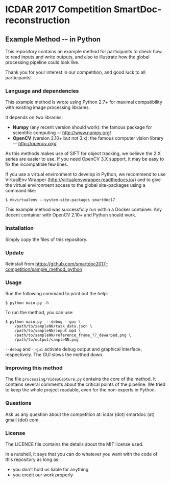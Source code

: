 # ICDAR 2017 Competition SmartDoc-reconstruction
## Example Method -- in Python
This repository contains an example method for participants to check how to read inputs 
and write outputs, and also to illustrate how the global processing pipeline could look like.

Thank you for your interest in our competition, and good luck to all participants!

### Language and dependencies
This example method is wrote using Python 2.7+ for maximal compatibility with existing image processing libraries.

It depends on two libraries:
* **Numpy** (any recent version should work): the famous package for scientific computing -- http://www.numpy.org/
* **OpenCV** (version 2.10+ but not 3.x): the famous computer vision library -- http://opencv.org/

As this methods makes use of SIFT for object tracking, we believe the 2.X series are easier to use.
If you need OpenCV 3.X support, it may be easy to fix the incompatible few lines.

If you use a virtual environment to develop in Python, we recommend to use VirtualEnv Wrapper (http://virtualenvwrapper.readthedocs.io/) and to give the virtual environment access to the global site-packages using a command like:
~~~
$ mkvirtualenv --system-site-packages smartdoc17
~~~

This example method was successfully run within a Docker container. Any decent container with OpenCV 2.10+ and Python should work.


### Installation
Simply copy the files of this repository.

### Update
Reinstall from https://github.com/smartdoc2017-competition/sample_method_python

### Usage
Run the following command to print out the help:
~~~
$ python main.py -h
~~~

To run the method, you can use:
~~~
$ python main.py  --debug --gui \
    /path/to/sampleNN/task_data.json \
    /path/to/sampleNN/input.mp4 \
    /path/to/sampleNN/reference_frame_??_dewarped.png \
    /path/to/output/sampleNN.png
~~~

`--debug` and `--gui` activate debug output and graphical interface, respectively. The GUI slows the method down.


### Improving this method
The file `processing/VideoCapture.py` contains the core of the method.
It contains several comments about the critical points of the pipeline.
We tried to keep the whole project readable, even for the non-experts in Python.


### Questions
Ask us any question about the competition at: icdar (dot) smartdoc (at) gmail (dot) com


### License
The LICENCE file contains the details about the MIT license used.

In a nutshell, it says that you can do whatever you want with the code of this repository as long as:
* you don't hold us liable for anything
* you credit our work properly


